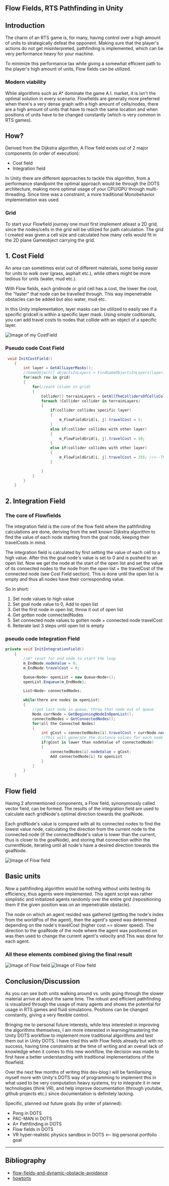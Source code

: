 ## Flow Fields, RTS Pathfinding in Unity
## Introduction
The charm of an RTS game is, for many, having control over a high amount of units to strategically defeat the opponent.
Making sure that the player's actions do not get misinterpreted, pathfinding is implemented, which can be very performance heavy for your machine.

To minimize this performance tax while giving a somewhat efficient path to the player's high amount of units, Flow fields can be utilized.

### Modern viability
While algorithms such as A* dominate the game A.I. market, it is isn't the optimal solution in every scenario. Flowfields are generally more preferred when there's a very dense graph with a high amount of cells/nodes, there are a high amount of units that have to reach the same location and when positions of units have to be changed constantly (which is very common in RTS games).

## How?
Derived from the Dijkstra algorithm, A Flow field exists out of 2 major components (in order of execution):
- Cost field
- Integration field

In Unity there are different approaches to tackle this algorithm, from a performance standpoint the optimal approach would be through the DOTS architecture, 
making more optimal usage of your CPU/GPU through multi-threading. Since time was a constraint, a more traditional Monobehavior implementation was used.

### Grid
To start your Flowfield journey one must first implement atleast a 2D grid, since the nodes/cells in the grid will be utilized for path calculation.
The grid I created was given a cell size and calculated how many cells would fit in the 2D plane Gameobject carrying the grid.

## 1. Cost Field
An area can sometimes exist out of different materials, some being easier for units to walk over (grass, asphalt etc.), 
while others might be more tedious for units (water, mud etc.).

With Flow fields, each gridnode or grid cell has a cost, the lower the cost, the "faster" that node can be travelled through.
This way impenetrable obstacles can be added but also water, mud etc.

In this Unity implementation, layer masks can be utilized to easily see if a specific gridcell is within a specific layer mask.
Using simple coditionals, you can add travel costs to nodes that collide with an object of a specific layer.


![Image of my CostField](https://raw.githubusercontent.com/Bhabiji/FlowField/master/Images/CostField.JPG)
### Pseudo code Cost Field
```C#
 void InitCostField()
    {
        int layer = GetAllLayerMasks();
        //GameObject[] objectsInLayers = FindGameObjectsInLayers(layer);
        for(each row in grid)
        {
            for(//each column in grid)
            {
                Collider[] terrainLayers = GetAllTheCollidersOfCellsCollidingWithLayers()
                foreach (Collider collider in terrainLayers)
                {
                    if(collider collides specific layer)
                    {
                        m_FlowFieldGrid[i, j].travelCost = 5;
                    }
                    else if(collider collides with other layer)
                    {
                        m_FlowFieldGrid[i, j].travelCost = 10;
                    }
                    else if(collider collides with other layer)
                    {
                        m_FlowFieldGrid[i, j].travelCost = 255; //<--This is a full byte == impassable obstacle
                    }

                }
            }
        }
    }
```

## 2. Integration Field
### The core of Flowfields
The integration field is the core of the flow field where the pathfinding calculations are done, deriving from the well known Dijkstra algorithm to 
find the value of each node starting from the goal node, keeping their travelCosts in mind.

The integration field is calculated by first setting the value of each cell to a high value. 
After this the goal node's value is set to 0 and is pushed to an open list. 
Now we get the node at the start of the open list and set the value of its connected nodes to the node 
from the open list + the travelCost of the connected node (see Cost Field section).
This is done until the open list is empty and thus all nodes have their corresponding value.

So in short:

1. Set node values to high value
2. Set goal node value to 0, Add to open list
3. Get the first node in open list, throw it out of open list
4. Get gotten node connectedNodes
5. Set connected node values to gotten node + connected node travelCost
6. Reiterate last 3 steps until open list is empty

### pseudo code Integration Field
```C#
private void InitIntegrationField()
    {
        //A* reset for end node to start the loop
        m_EndNode.nodeValue = 0;
        m_EndNode.travelCost = 0;

        Queue<Node> openList = new Queue<Node>();
        openList.Enqueue(m_EndNode);

        List<Node> connectedNodes;

        while(there are nodes in openList)
        {
            //get last node in queue, throw that node out of queue 
            Node currNode = GetBeginningNodeInOpenList();
            connectedNodes = GetConnectedNodes();
            for(all the Connected Nodes)
            {
                int gCost = connectedNodes[i].travelCost + currNode.nodeValue;
                //This will generate the distance values for each node from the end node  and be 65535 for obstacles
                if(gCost is lower than nodeValue of connectedNode)
                {
                    connectedNodes[i].nodeValue = gCost;
                    Add connectedNode[i] to openList
                }
            }
        }
    }
```

## Flow field
Having 2 aformentioned components, a Flow field, synonymously called vector field, can be formed.
The results of the integration field are used to calculate each gridNode's optimal direction towards the goalNode.

Each gridNode's value is compared with all its connected nodes to find the lowest value node, calculating the direction from the current node to the connected node (if the connectedNode's value is lower than the current, thus is closer to the goalNode), and storing that connection within the currentNode, iterating until all node's have a desired direction towards the goalNode.

![Image of Flow field](https://raw.githubusercontent.com/Bhabiji/FlowField/master/Images/Flowfield.JPG)

## Basic units
Now a pathfinding algorithm would be nothing without units testing its efficiency, thus agents were implemented.
This agent script was rather simplistic and initialized agents randomly over the entire grid (repositioning them if the given position was on an impenetrable obstacle).

The node on which an agent resided was gathered (getting the node's index from the worldPos of the agent), then the agent's speed was determined depending on the node's travelCost (higher cost == slower speed). The direction to the goalNode of the node where the agent was positioned on was then used to change the current agent's velocity and
This was done for each agent.

### All these elements combined giving the final result
![Image of Flow field](https://raw.githubusercontent.com/Bhabiji/FlowField/master/Images/ezgif.com-gif-maker.gif)
![Image of Flow field](https://raw.githubusercontent.com/Bhabiji/FlowField/master/Images/GIF2.gif)

## Conclusion/Discussion
As you can see both units walking around vs. units going through the slower material arrive at about the same time. The robust and efficient pathfinding is visualized through the usage of many agents and shows the potential for usage in RTS games and fluid simulations. Positions can be changed constantly, giving a very flexible control.

Bringing me to personal future interests, while less interested in improving the algorithms themselves, I am more interested in learning/mastering the Unity DOTS workflow to implement more traditional algorithms and test them out in Unity DOTS. I have tried this with Flow fields already but with no success, having time constraints at the time of writing and an overall lack of knowledge when it comes to this new workflow, the decision was made to first have a better understanding with traditional implementations of the flowfield. 

Over the next few months of writing this dev-blog I will be familiarising myself more with Unity's DOTS way of programming to implement this in what used to be very computation heavy systems, try to integrate it in new technologies (think VR), and help improve documentation (through youtube, github projects etc.) since documentation is definitely lacking.

Specific, planned out future goals (by order of planned):
- Pong in DOTS
- PAC-MAN in DOTS
- A* Pathfinding in DOTS
- Flow fields in DOTS
- VR hyper-realistic physics sandbox in DOTS <-- big personal portfolio goal

---------------------------------------------------------------------------------------------------------------------------------------------------------------------------------
## Bibliography
- [flow-fields-and-dynamic-obstacle-avoidance](https://bcaptain.wordpress.com/2017/11/24/flow-fields-and-dynamic-obstacle-avoidance/)
- [howtorts](https://howtorts.github.io/)
